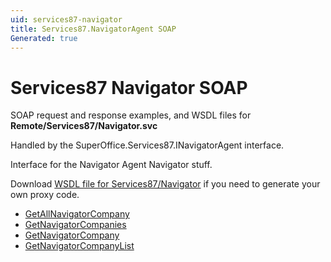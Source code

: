 ```yaml
---
uid: services87-navigator
title: Services87.NavigatorAgent SOAP
Generated: true
---
```


# Services87 Navigator SOAP

SOAP request and response examples, and WSDL files for **Remote/Services87/Navigator.svc**

Handled by the <see cref="T:SuperOffice.Services87.INavigatorAgent">SuperOffice.Services87.INavigatorAgent</see> interface.

Interface for the Navigator Agent
Navigator stuff.

Download [WSDL file for Services87/Navigator](../Services87-Navigator.md) if you need to generate your own proxy code.

* [GetAllNavigatorCompany](GetAllNavigatorCompany.md)
* [GetNavigatorCompanies](GetNavigatorCompanies.md)
* [GetNavigatorCompany](GetNavigatorCompany.md)
* [GetNavigatorCompanyList](GetNavigatorCompanyList.md)

